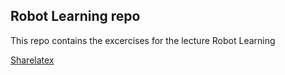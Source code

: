 ## Robot Learning repo

This repo contains the excercises for the lecture Robot Learning

[Sharelatex](https://sharelatex01.ca.hrz.tu-darmstadt.de/1725887554zkdnrfndgvwh)